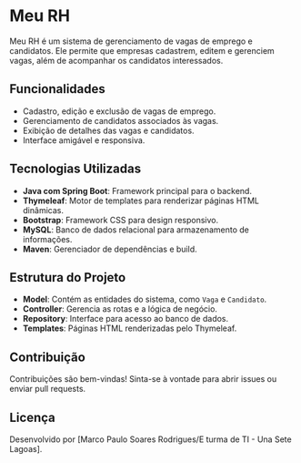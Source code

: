 # Meu RH 

Meu RH é um sistema de gerenciamento de vagas de emprego e candidatos. Ele permite que empresas cadastrem, editem e gerenciem vagas, além de acompanhar os candidatos interessados.

## Funcionalidades

- Cadastro, edição e exclusão de vagas de emprego.
- Gerenciamento de candidatos associados às vagas.
- Exibição de detalhes das vagas e candidatos.
- Interface amigável e responsiva.

## Tecnologias Utilizadas

- **Java com Spring Boot**: Framework principal para o backend.
- **Thymeleaf**: Motor de templates para renderizar páginas HTML dinâmicas.
- **Bootstrap**: Framework CSS para design responsivo.
- **MySQL**: Banco de dados relacional para armazenamento de informações.
- **Maven**: Gerenciador de dependências e build.

## Estrutura do Projeto

- **Model**: Contém as entidades do sistema, como `Vaga` e `Candidato`.
- **Controller**: Gerencia as rotas e a lógica de negócio.
- **Repository**: Interface para acesso ao banco de dados.
- **Templates**: Páginas HTML renderizadas pelo Thymeleaf.

## Contribuição

Contribuições são bem-vindas! Sinta-se à vontade para abrir issues ou enviar pull requests.

## Licença

Desenvolvido por [Marco Paulo Soares Rodrigues/E turma de TI - Una Sete Lagoas].
